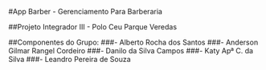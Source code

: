 #App Barber - Gerenciamento Para Barberaria

##Projeto Integrador III - Polo Ceu Parque Veredas

##Componentes do Grupo:
###- Alberto Rocha dos Santos
###- Anderson Gilmar Rangel Cordeiro
###- Danilo da Silva Campos
###- Katy Apª C. da Silva
###- Leandro Pereira de Souza

